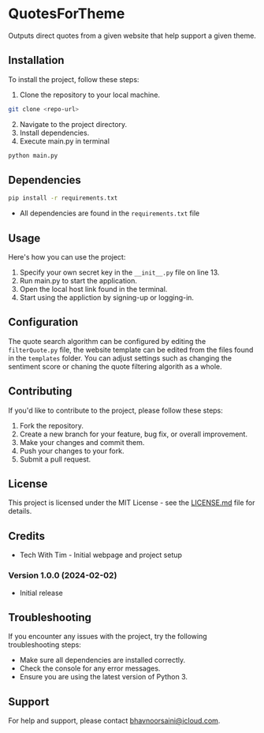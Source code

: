 # QuotesForTheme

Outputs direct quotes from a given website that help support a given theme.

## Installation

To install the project, follow these steps:

1. Clone the repository to your local machine.
```bash
git clone <repo-url>
```
2. Navigate to the project directory.
3. Install dependencies.
4. Execute main.py in terminal
```bash
python main.py
```

## Dependencies

```bash
pip install -r requirements.txt
```
- All dependencies are found in the `requirements.txt` file

## Usage

Here's how you can use the project:

1. Specify your own secret key in the `__init__.py` file on line 13.
2. Run main.py to start the application.
3. Open the local host link found in the terminal.
4. Start using the appliction by signing-up or logging-in.

## Configuration

The quote search algorithm can be configured by editing the `filterQuote.py` file, the website template can be edited from the files found in the `templates` folder. You can adjust settings such as changing the sentiment score or chaning the quote filtering algorith as a whole.

## Contributing

If you'd like to contribute to the project, please follow these steps:

1. Fork the repository.
2. Create a new branch for your feature, bug fix, or overall improvement.
3. Make your changes and commit them.
4. Push your changes to your fork.
5. Submit a pull request.

## License

This project is licensed under the MIT License - see the [LICENSE.md](LICENSE.md) file for details.

## Credits

- Tech With Tim - Initial webpage and project setup

### Version 1.0.0 (2024-02-02)

- Initial release

## Troubleshooting

If you encounter any issues with the project, try the following troubleshooting steps:

- Make sure all dependencies are installed correctly.
- Check the console for any error messages.
- Ensure you are using the latest version of Python 3.

## Support

For help and support, please contact [bhavnoorsaini@icloud.com](mailto:bhavnoorsaini@icloud.com).
